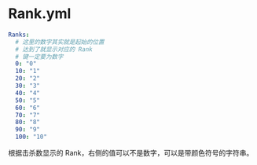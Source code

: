 # Rank.yml

```yaml
Ranks:
  # 这里的数字其实就是起始的位置
  # 达到了就显示对应的 Rank
  # 键一定要为数字
  0: "0"
  10: "1"
  20: "2"
  30: "3"
  40: "4"
  50: "5"
  60: "6"
  70: "7"
  80: "8"
  90: "9"
  100: "10"
```

根据击杀数显示的 Rank，右侧的值可以不是数字，可以是带颜色符号的字符串。
